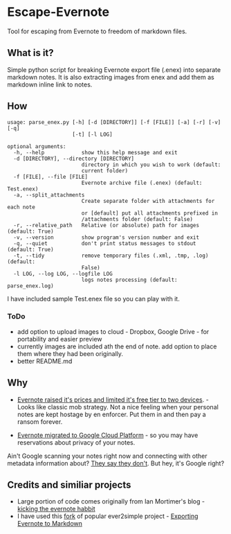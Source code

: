 # Escape-Evernote
Tool for escaping from Evernote to freedom of markdown files.

## What is it?

Simple python script for breaking Evernote export file (.enex) into separate markdown notes. It is also extracting images from enex and add them as markdown inline link to notes.

## How

```
usage: parse_enex.py [-h] [-d [DIRECTORY]] [-f [FILE]] [-a] [-r] [-v] [-q]
                     [-t] [-l LOG]

optional arguments:
  -h, --help            show this help message and exit
  -d [DIRECTORY], --directory [DIRECTORY]
                        directory in which you wish to work (default:
                        current folder)
  -f [FILE], --file [FILE]
                        Evernote archive file (.enex) (default: Test.enex)
  -a, --split_attachments
                        Create separate folder with attachments for each note
                        or [default] put all attachments prefixed in
                        /attachments folder (default: False)
  -r, --relative_path   Relative (or absolute) path for images (default: True)
  -v, --version         show program's version number and exit
  -q, --quiet           don't print status messages to stdout (default: True)
  -t, --tidy            remove temporary files (.xml, .tmp, .log) (default:
                        False)
  -l LOG, --log LOG, --logfile LOG
                        logs notes processing (default: parse_enex.log)
```

I have included sample Test.enex file so you can play with it. 

### ToDo

* add option to upload images to cloud - Dropbox, Google Drive - for portability and easier preview
* currently images are included ath the end of note.  add option to place them where they had been originally.
* better README.md

## Why

* [Evernote raised it's prices and limited it's free tier to two devices](https://blog.evernote.com/blog/2016/06/28/changes-to-evernotes-pricing-plans/). - Looks like classic mob strategy. Not a nice feeling when your personal notes are kept hostage by en enforcer.  Put them in and then pay a ransom forever.

* [Evernote migrated to Google Cloud Platform](https://blog.evernote.com/blog/2016/09/13/evernotes-future-cloud/) - so you may have reservations about privacy of your notes.  

Ain't Google scanning your notes right now and connecting with other metadata information about? [They say they don't](https://help.evernote.com/hc/en-us/articles/226885427-FAQ-About-Migration-to-Google-Cloud-Platform). But hey, it's Google right?

## Credits and similiar projects

* Large portion of code comes originally from Ian Mortimer's blog - [kicking the evernote habbit](https://ianmorty.co.uk/kicking-the-evernote-habbit.html)
* I have used this [fork](https://github.com/dougdiego/ever2simple) of popular ever2simple project - [Exporting Evernote to Markdown](https://diego.org/2016/08/31/exporting-evernote-to-markdown/)
